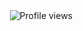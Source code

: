 <img align="right" src="https://visitor-badge.laobi.icu/badge?page_id=jwenjian.visitor-badge" alt="Profile views" />
